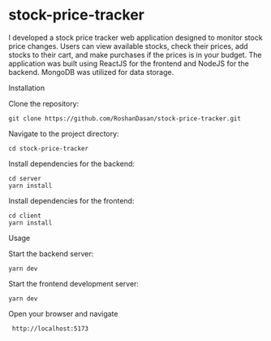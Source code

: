 # stock-price-tracker

I developed a stock price tracker web application designed to monitor stock price changes. Users can view available stocks, check their prices, add stocks to their cart, and make purchases if the prices is in your budget. 
The application was built using ReactJS for the frontend and NodeJS for the backend. MongoDB was utilized for data storage.

Installation

   Clone the repository:

    git clone https://github.com/RoshanDasan/stock-price-tracker.git

   Navigate to the project directory:


    cd stock-price-tracker

   Install dependencies for the backend:
    

    cd server
    yarn install
    

   Install dependencies for the frontend:

    cd client
    yarn install

Usage

   Start the backend server:
   
    yarn dev

   Start the frontend development server:
   
    yarn dev

   Open your browser and navigate 
   
     http://localhost:5173

     
     
